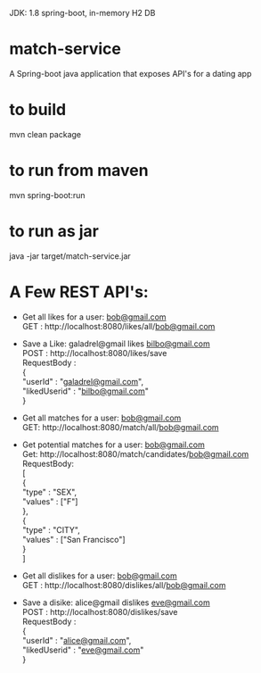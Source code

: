 JDK: 1.8
spring-boot, in-memory H2 DB 

# match-service
A Spring-boot java application that exposes API's for a dating app

# to build
mvn clean package

# to run from maven
mvn spring-boot:run

# to run as jar
java -jar target/match-service.jar

# A Few REST API's:

-  Get all likes for a user: bob@gmail.com  
GET : http://localhost:8080/likes/all/bob@gmail.com

-  Save a Like: galadrel@gmail likes bilbo@gmail.com  
POST : http://localhost:8080/likes/save     
RequestBody :  
{  
  "userId" : "galadrel@gmail.com",  
  "likedUserid" : "bilbo@gmail.com"  
}  

-  Get all matches for a user: bob@gmail.com  
GET: http://localhost:8080/match/all/bob@gmail.com  
	
-  Get potential matches for a user: bob@gmail.com  
Get: http://localhost:8080/match/candidates/bob@gmail.com  
RequestBody:  
[  
  {  
    "type" : "SEX",  
    "values" : ["F"]  
  },  
  {  
    "type" : "CITY",  
    "values" : ["San Francisco"]  
  }  
]  

-  Get all dislikes for a user: bob@gmail.com  
GET : http://localhost:8080/dislikes/all/bob@gmail.com  

-  Save a disike: alice@gmail dislikes eve@gmail.com  
POST : http://localhost:8080/dislikes/save   
RequestBody :  
{  
  "userId" : "alice@gmail.com",  
  "likedUserid" : "eve@gmail.com"  
} 
